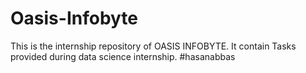 # Oasis-Infobyte
This is the internship repository of OASIS INFOBYTE. It contain Tasks provided during data science internship.
#hasanabbas

